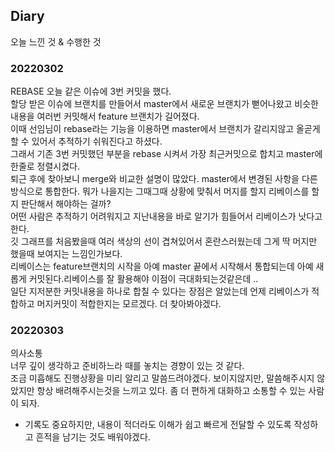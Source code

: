 ## Diary
오늘 느낀 것 & 수행한 것

### 20220302  
REBASE
오늘 같은 이슈에 3번 커밋을 했다.  
할당 받은 이슈에 브랜치를 만들어서 master에서 새로운 브랜치가 뻗어나왔고 비슷한 내용을 여러번 커밋해서 feature 브랜치가 길어졌다.  
이때 선임님이 rebase라는 기능을 이용하면 master에서 브랜치가 갈리지않고 올곧게 할 수 있어서 추적하기 쉬워진다고 하셨다.   
그래서 기존 3번 커밋했던 부분을 rebase 시켜서 가장 최근커밋으로 합치고 master에 한줄로 정렬시켰다.   
퇴근 후에 찾아보니 merge와 비교한 설명이 많았다. master에서 변경된 사항을 다른 방식으로 통합한다. 뭐가 나을지는 그때그때 상황에 맞춰서 머지를 할지 리베이스를 할지 판단해서 해야하는 걸까?  
어떤 사람은 추적하기 어려워지고 지난내용을 바로 알기가 힘들어서 리베이스가 낫다고한다.   
깃 그래프를 처음봤을때 여러 색상의 선이 겹쳐있어서 혼란스러웠는데 그게 딱 머지만 했을때 보여지는 느낌인가보다.   
리베이스는 feature브랜치의 시작을 아예 master 끝에서 시작해서 통합되는데 아예 새롭게 커밋된다.리베이스를 잘 활용해야 이점이 극대화되는것같은데 ..  
일단 지저분한 커밋내용을 하나로 합칠 수 있다는 장점은 알았는데 언제 리베이스가 적합하고 머지커밋이 적합한지는 모르겠다. 더 찾아봐야겠다.


### 20220303  
의사소통  
너무 깊이 생각하고 준비하느라 때를 놓치는 경향이 있는 것 같다.  
조금 미흡해도 진행상황을 미리 알리고 말씀드려야겠다. 
보이지않지만, 말씀해주시지 않았지만 항상 배려해주시는것을 느끼고 있다.  좀 더 편하게 대화하고 소통할 수 있는 사람이 되자.  
+ 기록도 중요하지만, 내용이 적더라도 이해가 쉽고 빠르게 전달할 수 있도록 작성하고 흔적을 남기는 것도 배워야겠다.
